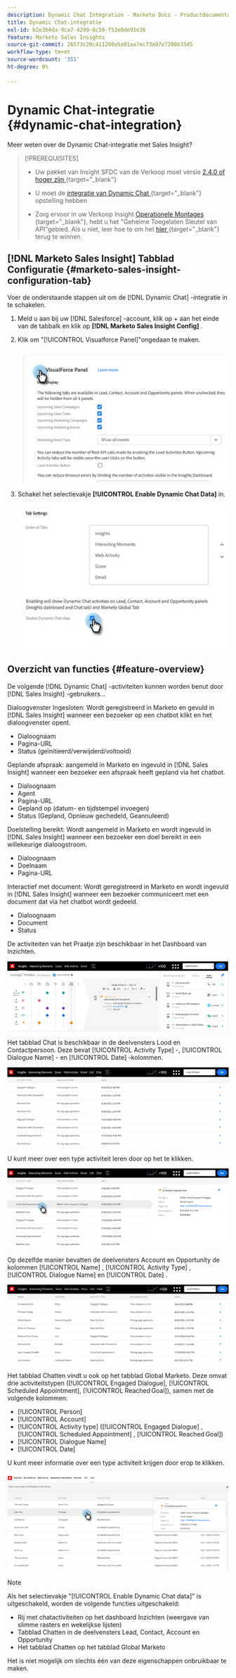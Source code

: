 ```yaml
---
description: Dynamic Chat Integration - Marketo Docs - Productdocumentatie
title: Dynamic Chat-integratie
exl-id: b2e3b4da-9ca7-4299-9c50-f52e0de91e36
feature: Marketo Sales Insights
source-git-commit: 26573c20c411208e5a01aa7ec73a97e7208b35d5
workflow-type: tm+mt
source-wordcount: '351'
ht-degree: 0%

---
```


# Dynamic Chat-integratie {#dynamic-chat-integration}

Meer weten over de Dynamic Chat-integratie met Sales Insight?

>[!PREREQUISITES]
>
>* Uw pakket van Insight SFDC van de Verkoop moet versie [ 2.4.0 of hoger zijn ](/help/marketo/product-docs/marketo-sales-insight/msi-for-salesforce/upgrading/upgrading-your-msi-package.md){target="_blank"}
>
>* U moet de [ integratie van Dynamic Chat ](/help/marketo/product-docs/demand-generation/dynamic-chat/dynamic-chat-overview.md){target="_blank"} opstelling hebben
>
>* Zorg ervoor in uw Verkoop Insight [ Operationele Montages ](/help/marketo/product-docs/marketo-sales-insight/msi-for-salesforce/configuration/marketo-sales-insight-configuration-tab-in-salesforce.md#operational-settings){target="_blank"}, hebt u het &quot;Geheime Toegelaten Sleutel van API&quot;gebied. Als u niet, leer hoe te om het [ hier ](/help/marketo/product-docs/marketo-sales-insight/msi-for-salesforce/configuration/configure-marketo-sales-insight-in-salesforce-enterprise-unlimited.md#configure-sales-insight-in-marketo){target="_blank"} terug te winnen.

## [!DNL Marketo Sales Insight] Tabblad Configuratie {#marketo-sales-insight-configuration-tab}

Voer de onderstaande stappen uit om de [!DNL Dynamic Chat] -integratie in te schakelen.

1. Meld u aan bij uw [!DNL Salesforce] -account, klik op + aan het einde van de tabbalk en klik op **[!DNL Marketo Sales Insight Config]** .

1. Klik om &quot;[!UICONTROL Visualforce Panel]&quot;ongedaan te maken.

   ![](assets/dynamic-chat-integration-1.png)

1. Schakel het selectievakje **[!UICONTROL Enable Dynamic Chat Data]** in.

   ![](assets/dynamic-chat-integration-2.png)

## Overzicht van functies {#feature-overview}

De volgende [!DNL Dynamic Chat] -activiteiten kunnen worden benut door [!DNL Sales Insight] -gebruikers...

Dialoogvenster Ingesloten: Wordt geregistreerd in Marketo en gevuld in [!DNL Sales Insight] wanneer een bezoeker op een chatbot klikt en het dialoogvenster opent.

* Dialoognaam
* Pagina-URL
* Status (geïnitieerd/verwijderd/voltooid)

Geplande afspraak: aangemeld in Marketo en ingevuld in [!DNL Sales Insight] wanneer een bezoeker een afspraak heeft gepland via het chatbot.

* Dialoognaam
* Agent
* Pagina-URL
* Gepland op (datum- en tijdstempel invoegen)
* Status (Gepland, Opnieuw gechedeld, Geannuleerd)

Doelstelling bereikt: Wordt aangemeld in Marketo en wordt ingevuld in [!DNL Sales Insight] wanneer een bezoeker een doel bereikt in een willekeurige dialoogstroom.

* Dialoognaam
* Doelnaam
* Pagina-URL

Interactief met document: Wordt geregistreerd in Marketo en wordt ingevuld in [!DNL Sales Insight] wanneer een bezoeker communiceert met een document dat via het chatbot wordt gedeeld.

* Dialoognaam
* Document
* Status

De activiteiten van het Praatje zijn beschikbaar in het Dashboard van Inzichten.

![](assets/dynamic-chat-integration-3.png)

Het tabblad Chat is beschikbaar in de deelvensters Lood en Contactpersoon. Deze bevat [!UICONTROL Activity Type] -, [!UICONTROL Dialogue Name] - en [!UICONTROL Date] -kolommen.

![](assets/dynamic-chat-integration-4.png)

U kunt meer over een type activiteit leren door op het te klikken.

![](assets/dynamic-chat-integration-5.png)

Op dezelfde manier bevatten de deelvensters Account en Opportunity de kolommen [!UICONTROL Name] , [!UICONTROL Activity Type] , [!UICONTROL Dialogue Name] en [!UICONTROL Date] .

![](assets/dynamic-chat-integration-6.png)

Het tabblad Chatten vindt u ook op het tabblad Global Marketo. Deze omvat drie activiteitstypen ([!UICONTROL Engaged Dialogue], [!UICONTROL Scheduled Appointment], [!UICONTROL Reached Goal]), samen met de volgende kolommen:

* [!UICONTROL Person]
* [!UICONTROL Account]
* [!UICONTROL Activity type] ([!UICONTROL Engaged Dialogue] , [!UICONTROL Scheduled Appointment] , [!UICONTROL Reached Goal])
* [!UICONTROL Dialogue Name]
* [!UICONTROL Date]

U kunt meer informatie over een type activiteit krijgen door erop te klikken.

![](assets/dynamic-chat-integration-7.png)

>[!NOTE]
>
>Als het selectievakje &quot;[!UICONTROL Enable Dynamic Chat data]&quot; is uitgeschakeld, worden de volgende functies uitgeschakeld:
>
>* Rij met chatactiviteiten op het dashboard Inzichten (weergave van slimme rasters en wekelijkse lijsten)
>* Tabblad Chatten in de deelvensters Lead, Contact, Account en Opportunity
>* Het tabblad Chatten op het tabblad Global Marketo
>
>Het is niet mogelijk om slechts één van deze eigenschappen onbruikbaar te maken.
